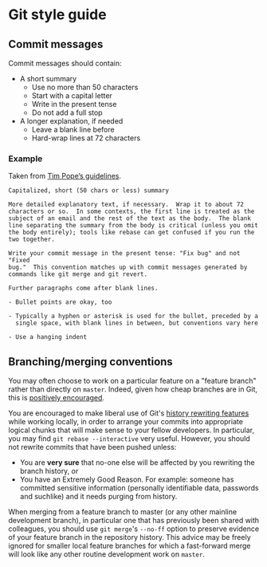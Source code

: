 # Git style guide

## Commit messages

Commit messages should contain:

* A short summary
  * Use no more than 50 characters
  * Start with a capital letter
  * Write in the present tense
  * Do not add a full stop
* A longer explanation, if needed
  * Leave a blank line before
  * Hard-wrap lines at 72 characters

### Example

Taken from [Tim Pope’s guidelines](http://tbaggery.com/2008/04/19/a-note-about-git-commit-messages.html).

    Capitalized, short (50 chars or less) summary

    More detailed explanatory text, if necessary.  Wrap it to about 72
    characters or so.  In some contexts, the first line is treated as the
    subject of an email and the rest of the text as the body.  The blank
    line separating the summary from the body is critical (unless you omit
    the body entirely); tools like rebase can get confused if you run the
    two together.

    Write your commit message in the present tense: "Fix bug" and not "Fixed
    bug."  This convention matches up with commit messages generated by
    commands like git merge and git revert.

    Further paragraphs come after blank lines.

    - Bullet points are okay, too

    - Typically a hyphen or asterisk is used for the bullet, preceded by a
      single space, with blank lines in between, but conventions vary here

    - Use a hanging indent

## Branching/merging conventions

You may often choose to work on a particular feature on a "feature branch"
rather than directly on `master`. Indeed, given how cheap branches are in Git,
this is [positively encouraged](http://git-scm.com/book/en/Git-Branching-Basic-Branching-and-Merging).

You are encouraged to make liberal use of Git's [history rewriting
features](http://git-scm.com/book/en/Git-Tools-Rewriting-History) while working
locally, in order to arrange your commits into appropriate logical chunks that
will make sense to your fellow developers. In particular, you may find
`git rebase --interactive` very useful. However, you should not rewrite commits
that have been pushed unless:

  * You are **very sure** that no-one else will be affected by you rewriting the
    branch history, *or*
  * You have an Extremely Good Reason. For example: someone has committed
    sensitive information (personally identifiable data, passwords and suchlike)
    and it needs purging from history.

When merging from a feature branch to master (or any other mainline development
branch), in particular one that has previously been shared with colleagues, you
should use `git merge`'s `--no-ff` option to preserve evidence of your feature
branch in the repository history. This advice may be freely ignored for smaller
local feature branches for which a fast-forward merge will look like any other
routine development work on `master`.